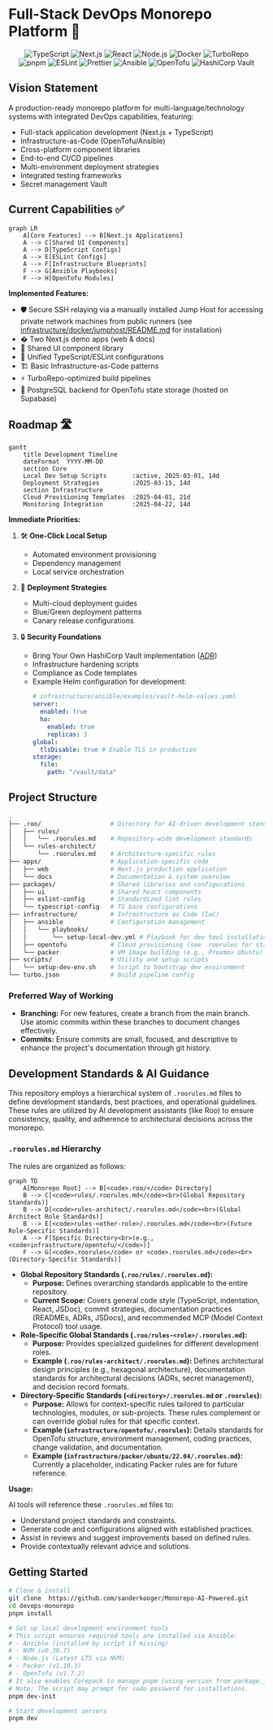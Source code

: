 # Full-Stack DevOps Monorepo Platform 🚀

<div align="center">
  <img src="https://img.shields.io/badge/TypeScript-3178C6?logo=typescript&logoColor=white" alt="TypeScript">
  <img src="https://img.shields.io/badge/Next.js-000000?logo=nextdotjs&logoColor=white" alt="Next.js">
  <img src="https://img.shields.io/badge/React-61DAFB?logo=react&logoColor=black" alt="React">
  <img src="https://img.shields.io/badge/Node.js-339933?logo=nodedotjs&logoColor=white" alt="Node.js">
  <img src="https://img.shields.io/badge/Docker-2496ED?logo=docker&logoColor=white" alt="Docker">
  <img src="https://img.shields.io/badge/Turborepo-EF4444?logo=turborepo&logoColor=white" alt="TurboRepo">
  <br>
  <img src="https://img.shields.io/badge/pnpm-F69220?logo=pnpm&logoColor=white" alt="pnpm">
  <img src="https://img.shields.io/badge/ESLint-4B32C3?logo=eslint&logoColor=white" alt="ESLint">
  <img src="https://img.shields.io/badge/Prettier-F7B93E?logo=prettier&logoColor=black" alt="Prettier">
  <img src="https://img.shields.io/badge/Ansible-EE0000?logo=ansible&logoColor=white" alt="Ansible">
  <img src="https://img.shields.io/badge/OpenTofu-7B42BC?logo=opentofu&logoColor=white" alt="OpenTofu">
  <img src="https://img.shields.io/badge/HashiCorp%20Vault-FFEC6E?logo=hashicorpvault&logoColor=black" alt="HashiCorp Vault">
</div>

## Vision Statement

A production-ready monorepo platform for multi-language/technology systems with integrated DevOps capabilities, featuring:

- Full-stack application development (Next.js + TypeScript)
- Infrastructure-as-Code (OpenTofu/Ansible)
- Cross-platform component libraries
- End-to-end CI/CD pipelines
- Multi-environment deployment strategies
- Integrated testing frameworks
- Secret management Vault

## Current Capabilities ✅

```mermaid
graph LR
    A[Core Features] --> B[Next.js Applications]
    A --> C[Shared UI Components]
    A --> D[TypeScript Configs]
    A --> E[ESLint Configs]
    A --> F[Infrastructure Blueprints]
    F --> G[Ansible Playbooks]
    F --> H[OpenTofu Modules]
```

**Implemented Features:**

- 🛡️ Secure SSH relaying via a manually installed Jump Host for accessing private network machines from public runners (see [infrastructure/docker/jumphost/README.md](infrastructure/docker/jumphost/README.md) for installation)
- �️ Two Next.js demo apps (web & docs)
- 🧩 Shared UI component library
- 🔧 Unified TypeScript/ESLint configurations
- 🏗 Basic Infrastructure-as-Code patterns
- ⚡ TurboRepo-optimized build pipelines
- 🐘 PostgreSQL backend for OpenTofu state storage (hosted on Supabase)

## Roadmap 🛣️

```mermaid
gantt
    title Development Timeline
    dateFormat  YYYY-MM-DD
    section Core
    Local Dev Setup Scripts       :active, 2025-03-01, 14d
    Deployment Strategies         :2025-03-15, 14d
    section Infrastructure
    Cloud Provisioning Templates  :2025-04-01, 21d
    Monitoring Integration        :2025-04-22, 14d
```

**Immediate Priorities:**

1. 🛠 **One-Click Local Setup**

   - Automated environment provisioning
   - Dependency management
   - Local service orchestration

2. 🚀 **Deployment Strategies**

   - Multi-cloud deployment guides
   - Blue/Green deployment patterns
   - Canary release configurations

3. 🔒 **Security Foundations**
   - Bring Your Own HashiCorp Vault implementation ([ADR](./docs/architecture/decisions/2025-04-20-bring-your-own-vault.md))
   - Infrastructure hardening scripts
   - Compliance as Code templates
   - Example Helm configuration for development:
     ```yaml
     # infrastructure/ansible/examples/vault-helm-values.yaml
     server:
       enabled: true
       ha:
         enabled: true
         replicas: 3
     global:
       tlsDisable: true # Enable TLS in production
     storage:
       file:
         path: "/vault/data"
     ```

## Project Structure

```bash
.
├── .roo/                   # Directory for AI-driven development standards
│   ├── rules/
│   │   └── .roorules.md    # Repository-wide development standards
│   └── rules-architect/
│       └── .roorules.md    # Architecture-specific rules
├── apps/                   # Application-specific code
│   ├── web                 # Next.js production application
│   └── docs                # Documentation & system overview
├── packages/               # Shared libraries and configurations
│   ├── ui                  # Shared React components
│   ├── eslint-config       # Standardized lint rules
│   └── typescript-config   # TS base configurations
├── infrastructure/         # Infrastructure as Code (IaC)
│   ├── ansible             # Configuration management
│   │   └── playbooks/
│   │       └── setup-local-dev.yml # Playbook for dev tool installation
│   ├── opentofu            # Cloud provisioning (see .roorules for standards)
│   └── packer              # VM Image building (e.g., Proxmox Ubuntu) -> [See Details](./infrastructure/packer/)
├── scripts/                # Utility and setup scripts
│   └── setup-dev-env.sh    # Script to bootstrap dev environment
└── turbo.json              # Build pipeline config
```

### Preferred Way of Working

- **Branching:** For new features, create a branch from the main branch. Use atomic commits within these branches to document changes effectively.
- **Commits:** Ensure commits are small, focused, and descriptive to enhance the project's documentation through git history.

## Development Standards & AI Guidance

This repository employs a hierarchical system of `.roorules.md` files to define development standards, best practices, and operational guidelines. These rules are utilized by AI development assistants (like Roo) to ensure consistency, quality, and adherence to architectural decisions across the monorepo.

### `.roorules.md` Hierarchy

The rules are organized as follows:

```mermaid
graph TD
    A[Monorepo Root] --> B[<code>.roo/</code> Directory]
    B --> C[<code>rules/.roorules.md</code><br>(Global Repository Standards)]
    B --> D[<code>rules-architect/.roorules.md</code><br>(Global Architect Role Standards)]
    B --> E[<code>rules-<other-role>/.roorules.md</code><br>(Future Role-Specific Standards)]
    A --> F[Specific Directory<br>(e.g., <code>infrastructure/opentofu/</code>)]
    F --> G[<code>.roorules</code> or <code>.roorules.md</code><br>(Directory-Specific Standards)]
```

*   **Global Repository Standards (`.roo/rules/.roorules.md`):**
    *   **Purpose:** Defines overarching standards applicable to the entire repository.
    *   **Current Scope:** Covers general code style (TypeScript, indentation, React, JSDoc), commit strategies, documentation practices (READMEs, ADRs, JSDocs), and recommended MCP (Model Context Protocol) tool usage.
*   **Role-Specific Global Standards (`.roo/rules-<role>/.roorules.md`):**
    *   **Purpose:** Provides specialized guidelines for different development roles.
    *   **Example (`.roo/rules-architect/.roorules.md`):** Defines architectural design principles (e.g., hexagonal architecture), documentation standards for architectural decisions (ADRs, secret management), and decision record formats.
*   **Directory-Specific Standards (`<directory>/.roorules.md` or `.roorules`):**
    *   **Purpose:** Allows for context-specific rules tailored to particular technologies, modules, or sub-projects. These rules complement or can override global rules for that specific context.
    *   **Example (`infrastructure/opentofu/.roorules`):** Details standards for OpenTofu structure, environment management, coding practices, change validation, and documentation.
    *   **Example (`infrastructure/packer/ubuntu/22.04/.roorules.md`):** Currently a placeholder, indicating Packer rules are for future reference.

**Usage:**

AI tools will reference these `.roorules.md` files to:
- Understand project standards and constraints.
- Generate code and configurations aligned with established practices.
- Assist in reviews and suggest improvements based on defined rules.
- Provide contextually relevant advice and solutions.

## Getting Started

```bash
# Clone & install
git clone  https://github.com/sanderkooger/Monorepo-AI-Powered.git
cd devops-monorepo
pnpm install

# Set up local development environment tools
# This script ensures required tools are installed via Ansible:
# - Ansible (installed by script if missing)
# - NVM (v0.39.7)
# - Node.js (Latest LTS via NVM)
# - Packer (v1.10.3)
# - OpenTofu (v1.7.2)
# It also enables Corepack to manage pnpm (using version from package.json).
# Note: The script may prompt for sudo password for installations.
pnpm dev-init

# Start development servers
pnpm dev
```

